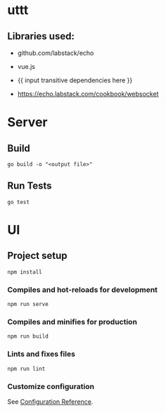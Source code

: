 # uttt

## Libraries used:

- github.com/labstack/echo
- vue.js
- {{ input transitive dependencies here }}

- https://echo.labstack.com/cookbook/websocket

# Server

## Build

```
go build -o "<output file>"
```

## Run Tests

```
go test
```

# UI

## Project setup

```
npm install
```

### Compiles and hot-reloads for development

```
npm run serve
```

### Compiles and minifies for production

```
npm run build
```

### Lints and fixes files

```
npm run lint
```

### Customize configuration

See [Configuration Reference](https://cli.vuejs.org/config/).
